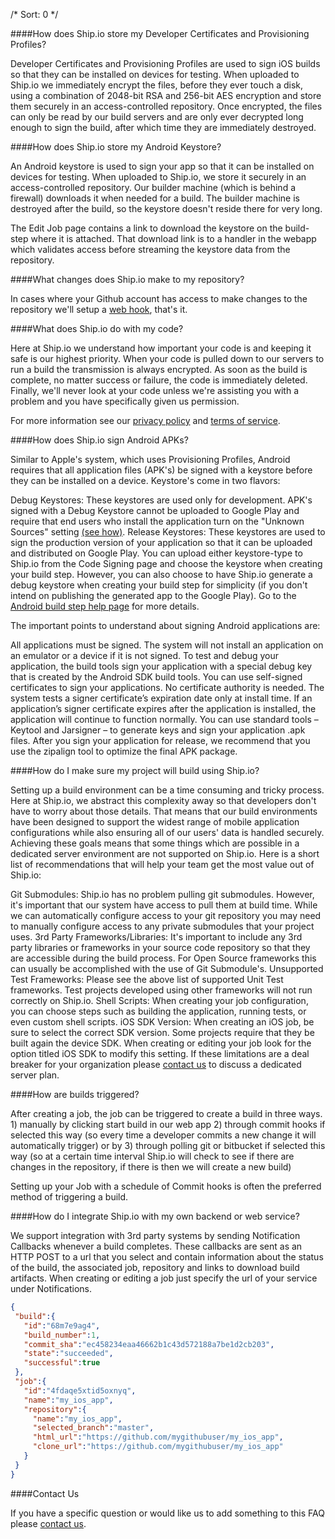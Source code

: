 /*
Sort: 0
*/

####How does Ship.io store my Developer Certificates and Provisioning Profiles?

Developer Certificates and Provisioning Profiles are used to sign iOS builds so that they can be installed on devices for testing. When uploaded to Ship.io we immediately encrypt the files, before they ever touch a disk, using a combination of 2048-bit RSA and 256-bit AES encryption and store them securely in an access-controlled repository. Once encrypted, the files can only be read by our build servers and are only ever decrypted long enough to sign the build, after which time they are immediately destroyed.

####How does Ship.io store my Android Keystore?

An Android keystore is used to sign your app so that it can be installed on devices for testing. When uploaded to Ship.io, we store it securely in an access-controlled repository. Our builder machine (which is behind a firewall) downloads it when needed for a build. The builder machine is destroyed after the build, so the keystore doesn't reside there for very long.

The Edit Job page contains a link to download the keystore on the build-step where it is attached. That download link is to a handler in the webapp which validates access before streaming the keystore data from the repository.

####What changes does Ship.io make to my repository?

In cases where your Github account has access to make changes to the repository we'll setup a [web hook](https://help.github.com/articles/post-receive-hooks), that's it.

####What does Ship.io do with my code?

Here at Ship.io we understand how important your code is and keeping it safe is our highest priority. When your code is pulled down to our servers to run a build the transmission is always encrypted. As soon as the build is complete, no matter success or failure, the code is immediately deleted. Finally, we'll never look at your code unless we're assisting you with a problem and you have specifically given us permission.

For more information see our [privacy policy](https://app.ship.io/privacy) and [terms of service](https://app.ship.io/terms_of_service).

####How does Ship.io sign Android APKs?

Similar to Apple's system, which uses Provisioning Profiles, Android requires that all application files (APK's) be signed with a keystore before they can be installed on a device. Keystore's come in two flavors:

Debug Keystores: These keystores are used only for development. APK's signed with a Debug Keystore cannot be uploaded to Google Play and require that end users who install the application turn on the "Unknown Sources" setting [(see how)](http://www.youtube.com/watch?v=p8rnyuCsrTg).
Release Keystores: These keystores are used to sign the production version of your application so that it can be uploaded and distributed on Google Play.
You can upload either keystore-type to Ship.io from the Code Signing page and choose the keystore when creating your build step. However, you can also choose to have Ship.io generate a debug keystore when creating your build step for simplicity (if you don't intend on publishing the generated app to the Google Play). Go to the [Android build step help page](http://support.ship.io/hc/en-us/articles/202290039-Using-Gradle-to-Build-an-Android-Project) for more details.

The important points to understand about signing Android applications are:

All applications must be signed. The system will not install an application on an emulator or a device if it is not signed.
To test and debug your application, the build tools sign your application with a special debug key that is created by the Android SDK build tools.
You can use self-signed certificates to sign your applications. No certificate authority is needed.
The system tests a signer certificate’s expiration date only at install time. If an application’s signer certificate expires after the application is installed, the application will continue to function normally.
You can use standard tools – Keytool and Jarsigner – to generate keys and sign your application .apk files.
After you sign your application for release, we recommend that you use the zipalign tool to optimize the final APK package.

####How do I make sure my project will build using Ship.io?

Setting up a build environment can be a time consuming and tricky process. Here at Ship.io, we abstract this complexity away so that developers don't have to worry about those details. That means that our build environments have been designed to support the widest range of mobile application configurations while also ensuring all of our users' data is handled securely. Achieving these goals means that some things which are possible in a dedicated server environment are not supported on Ship.io. Here is a short list of recommendations that will help your team get the most value out of Ship.io:

Git Submodules: Ship.io has no problem pulling git submodules. However, it's important that our system have access to pull them at build time. While we can automatically configure access to your git repository you may need to manually configure access to any private submodules that your project uses.
3rd Party Frameworks/Libraries: It's important to include any 3rd party libraries or frameworks in your source code repository so that they are accessible during the build process. For Open Source frameworks this can usually be accomplished with the use of Git Submodule's.
Unsupported Test Frameworks: Please see the above list of supported Unit Test frameworks. Test projects developed using other frameworks will not run correctly on Ship.io.
Shell Scripts: When creating your job configuration, you can choose steps such as building the application, running tests, or even custom shell scripts.
iOS SDK Version: When creating an iOS job, be sure to select the correct SDK version. Some projects require that they be built again the device SDK. When creating or editing your job look for the option titled iOS SDK to modify this setting.
If these limitations are a deal breaker for your organization please [contact us](mailto:team@ship.io) to discuss a dedicated server plan.

####How are builds triggered?

After creating a job, the job can be triggered to create a build in three ways.  1) manually by clicking start build in our web app  2) through commit hooks if selected this way (so every time a developer commits a new change it will automatically trigger) or by 3) through polling git or bitbucket if selected this way (so at a certain time interval Ship.io will check to see if there are changes in the repository, if there is then we will create a new build)

Setting up your Job with a schedule of Commit hooks is often the preferred method of triggering a build.

####How do I integrate Ship.io with my own backend or web service?

We support integration with 3rd party systems by sending Notification Callbacks whenever a build completes. These callbacks are sent as an HTTP POST to a url that you select and contain information about the status of the build, the associated job, repository and links to download build artifacts. When creating or editing a job just specify the url of your service under Notifications.

```json
{
 "build":{
   "id":"68m7e9ag4",
   "build_number":1,
   "commit_sha":"ec458234eaa46662b1c43d572188a7be1d2cb203",
   "state":"succeeded",
   "successful":true
 },
 "job":{
   "id":"4fdaqe5xtid5oxnyq",
   "name":"my_ios_app",
   "repository":{
     "name":"my_ios_app",
     "selected_branch":"master",
     "html_url":"https://github.com/mygithubuser/my_ios_app",
     "clone_url":"https://github.com/mygithubuser/my_ios_app"
   }
 }
}
```
        
####Contact Us

If you have a specific question or would like us to add something to this FAQ please [contact us](team@ship.io).
